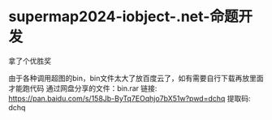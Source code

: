 # supermap2024-iobject-.net-命题开发

 拿了个优胜奖

 由于各种调用超图的bin，bin文件太大了放百度云了，如有需要自行下载再放里面才能跑代码
 通过网盘分享的文件：bin.rar
链接: https://pan.baidu.com/s/158Jb-ByTq7EOqhjo7bX51w?pwd=dchq 提取码: dchq
